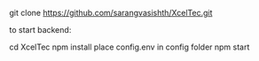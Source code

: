 git clone https://github.com/sarangvasishth/XcelTec.git

to start backend:

cd XcelTec
npm install
place config.env in config folder
npm start
